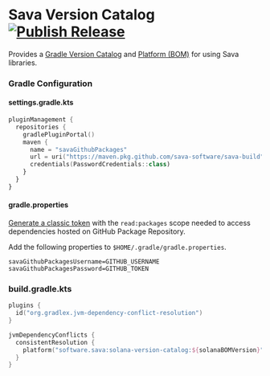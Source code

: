 # Sava Version Catalog [![Publish Release](https://github.com/sava-software/solana-version-catalog/actions/workflows/publish.yml/badge.svg)](https://github.com/sava-software/solana-version-catalog/actions/workflows/publish.yml)

Provides
a [Gradle Version Catalog](https://docs.gradle.org/current/userguide/version_catalogs.html#sec:importing-published-catalog)
and [Platform (BOM)](https://docs.gradle.org/current/userguide/platforms.html) for using Sava libraries.

### Gradle Configuration

#### settings.gradle.kts

```kotlin
pluginManagement {
  repositories {
    gradlePluginPortal()
    maven {
      name = "savaGithubPackages"
      url = uri("https://maven.pkg.github.com/sava-software/sava-build")
      credentials(PasswordCredentials::class)
    }
  }
}
```

#### gradle.properties

[Generate a classic token](https://github.com/settings/tokens) with the `read:packages` scope needed to access
dependencies hosted on GitHub Package Repository.

Add the following properties to `$HOME/.gradle/gradle.properties`.

```properties
savaGithubPackagesUsername=GITHUB_USERNAME
savaGithubPackagesPassword=GITHUB_TOKEN
```

### build.gradle.kts

```kotlin
plugins {
  id("org.gradlex.jvm-dependency-conflict-resolution")
}

jvmDependencyConflicts {
  consistentResolution {
    platform("software.sava:solana-version-catalog:${solanaBOMVersion}")
  }
}
```
